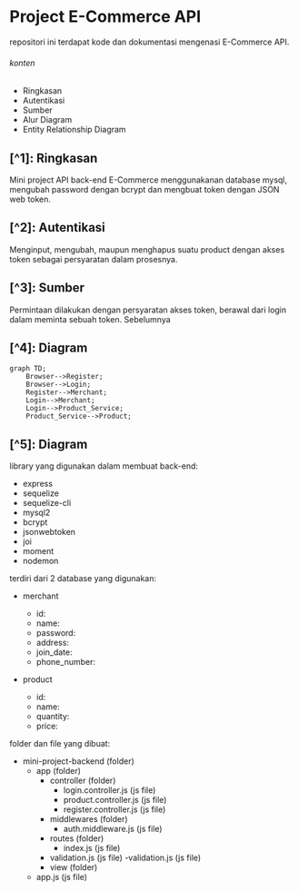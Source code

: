 # Project E-Commerce API

repositori ini terdapat kode dan dokumentasi mengenasi E-Commerce API.

###### konten

- Ringkasan
- Autentikasi
- Sumber
- Alur Diagram
- Entity Relationship Diagram

## [^1]: Ringkasan

Mini project API back-end E-Commerce menggunakanan database mysql, mengubah password dengan bcrypt dan mengbuat token dengan JSON web token.

## [^2]: Autentikasi

Menginput, mengubah, maupun menghapus suatu product dengan akses token sebagai persyaratan dalam prosesnya.

## [^3]: Sumber

Permintaan dilakukan dengan persyaratan akses token, berawal dari login dalam meminta sebuah token. Sebelumnya 

## [^4]: Diagram

```mermaid
graph TD;
    Browser-->Register;
    Browser-->Login;
    Register-->Merchant;
    Login-->Merchant;
    Login-->Product_Service;
    Product_Service-->Product;
```

## [^5]: Diagram



library yang digunakan dalam membuat back-end:
- express
- sequelize
- sequelize-cli
- mysql2
- bcrypt
- jsonwebtoken
- joi
- moment
- nodemon

terdiri dari 2 database yang digunakan:
- merchant
    - id:
    - name:
    - password:
    - address:
    - join_date:
    - phone_number:

- product
    - id:
    - name:
    - quantity:
    - price:

folder dan file yang dibuat:

- mini-project-backend (folder)
    - app (folder)
        - controller (folder)
            - login.controller.js (js file)
            - product.controller.js (js file)
            - register.controller.js (js file)
        - middlewares (folder)
            - auth.middleware.js (js file)
        - routes (folder)
            - index.js (js file)
        - validation.js (js file)
            -validation.js (js file)
        - view (folder)
    - app.js (js file)